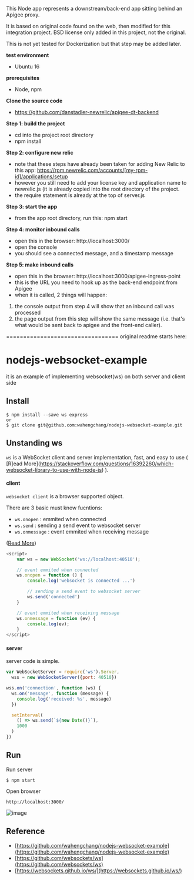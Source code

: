 This Node app represents a downstream/back-end app sitting behind an Apigee proxy.

It is based on original code found on the web, then modified for this integration project. BSD license only added in this project, not the original.

This is not yet tested for Dockerization but that step may be added later.


**test environment**
- Ubuntu 16


**prerequisites**
- Node, npm

**Clone the source code**
- https://github.com/danstadler-newrelic/apigee-dt-backend



**Step 1: build the project**
- cd into the project root directory
- npm install

**Step 2: configure new relic**
- note that these steps have already been taken for adding New Relic to this app:
https://rpm.newrelic.com/accounts/[my-rpm-id]/applications/setup
- however you still need to add your license key and application name to newrelic.js (it is already copied into the root directory of the project.
- the require statement is already at the top of server.js


**Step 3: start the app**
- from the app root directory, run this:  npm start


**Step 4: monitor inbound calls**
- open this in the browser: http://localhost:3000/
- open the console
- you should see a connected message, and a timestamp message


**Step 5: make inbound calls**
- open this in the browser: http://localhost:3000/apigee-ingress-point
- this is the URL you need to hook up as the back-end endpoint from Apigee
- when it is called, 2 things will happen:
1) the console output from step 4 will show that an inbound call was processed
2) the page output from this step will show the same message (i.e. that's what would be sent back to apigee and the front-end caller).







=================================
original readme starts here:

# nodejs-websocket-example
it is an example of implementing websocket(ws) on both server and client side

## Install
```
$ npm install --save ws express
or 
$ git clone git@github.com:wahengchang/nodejs-websocket-example.git
```

## Unstanding ws
 `ws` is a WebSocket client and server implementation, fast, and easy to use ( [R]ead More](https://stackoverflow.com/questions/16392260/which-websocket-library-to-use-with-node-js) ).

#### client
`websocket client` is a browser supported object.

There are 3 basic must know fucntions:
 - `ws.onopen` : emmited when connected
 - `ws.send` : sending a send event to websocket server
 - `ws.onmessage` : event emmited when receiving message 

([Read More](https://developer.mozilla.org/en-US/docs/Web/API/WebSockets_API/Writing_WebSocket_client_applications))

```js
<script>
    var ws = new WebSocket('ws://localhost:40510');

    // event emmited when connected
    ws.onopen = function () {
        console.log('websocket is connected ...')

        // sending a send event to websocket server
        ws.send('connected')
    }

    // event emmited when receiving message 
    ws.onmessage = function (ev) {
        console.log(ev);
    }
</script>
```



#### server
server code is simple.

```js
var WebSocketServer = require('ws').Server,
  wss = new WebSocketServer({port: 40510})

wss.on('connection', function (ws) {
  ws.on('message', function (message) {
    console.log('received: %s', message)
  })

  setInterval(
    () => ws.send(`${new Date()}`),
    1000
  )
})

```

## Run

Run server
```
$ npm start
``` 

Open browser
```
http://localhost:3000/
```

![image](https://user-images.githubusercontent.com/5538753/32210952-8d294d32-bdcd-11e7-9d14-b924fe52aacb.png)


## Reference
 - [https://github.com/wahengchang/nodejs-websocket-example](https://github.com/wahengchang/nodejs-websocket-example)
 - [https://github.com/websockets/ws](https://github.com/websockets/ws)
 - [https://websockets.github.io/ws/](https://websockets.github.io/ws/)
